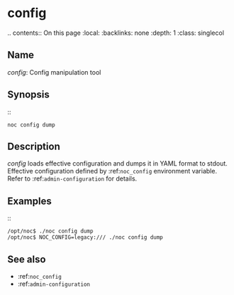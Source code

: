

# config

.. contents:: On this page
    :local:
    :backlinks: none
    :depth: 1
    :class: singlecol

Name
----
*config*: Config manipulation tool

Synopsis
--------
::

    noc config dump

Description
-----------
*config* loads effective configuration and dumps it in YAML format to stdout.
Effective configuration defined by :ref:`noc_config` environment variable.
Refer to :ref:`admin-configuration` for details.

Examples
--------
::

    /opt/noc$ ./noc config dump
    /opt/noc$ NOC_CONFIG=legacy:/// ./noc config dump

See also
--------
* :ref:`noc_config`
* :ref:`admin-configuration`
